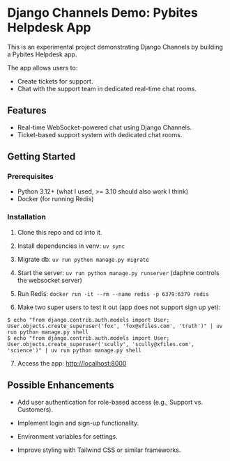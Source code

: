 # Django Channels Demo: Pybites Helpdesk App

This is an experimental project demonstrating Django Channels by building a Pybites Helpdesk app.

The app allows users to:

- Create tickets for support.
- Chat with the support team in dedicated real-time chat rooms.

## Features

- Real-time WebSocket-powered chat using Django Channels.
- Ticket-based support system with dedicated chat rooms.

## Getting Started

### Prerequisites

- Python 3.12+ (what I used, >= 3.10 should also work I think)
- Docker (for running Redis)

### Installation

1. Clone this repo and cd into it.

2. Install dependencies in venv: `uv sync`

3. Migrate db: `uv run python manage.py migrate`

4. Start the server: `uv run python manage.py runserver` (daphne controls the websocket server)

5. Run Redis: `docker run -it --rm --name redis -p 6379:6379 redis`

6. Make two super users to test it out (app does not support sign up yet):

```
$ echo "from django.contrib.auth.models import User; User.objects.create_superuser('fox', 'fox@xfiles.com', 'truth')" | uv run python manage.py shell
$ echo "from django.contrib.auth.models import User; User.objects.create_superuser('scully', 'scully@xfiles.com', 'science')" | uv run python manage.py shell
```

7. Access the app: [http://localhost:8000](http://localhost:8000)

## Possible Enhancements

- Add user authentication for role-based access (e.g., Support vs. Customers).

- Implement login and sign-up functionality.

- Environment variables for settings.

- Improve styling with Tailwind CSS or similar frameworks.
